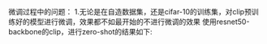 微调过程中的问题：
1.无论是在自造数据集，还是cifar-10的训练集，对clip预训练好的模型进行微调，效果都不如最开始的不进行微调的效果
使用resnet50-backbone的clip，进行zero-shot的结果如下:

